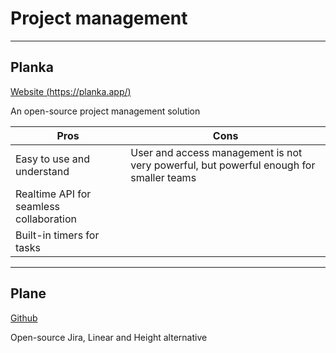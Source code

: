 # Project management

---

## Planka

[Website (https://planka.app/)](https://planka.app/)

An open-source project management solution

| Pros                                    | Cons                                                                                   |
| --------------------------------------- | -------------------------------------------------------------------------------------- |
| Easy to use and understand              | User and access management is not very powerful, but powerful enough for smaller teams |
| Realtime API for seamless collaboration |                                                                                        |
| Built-in timers for tasks               |                                                                                        |

---

## Plane

[Github](https://github.com/makeplane/plane)

Open-source Jira, Linear and Height alternative